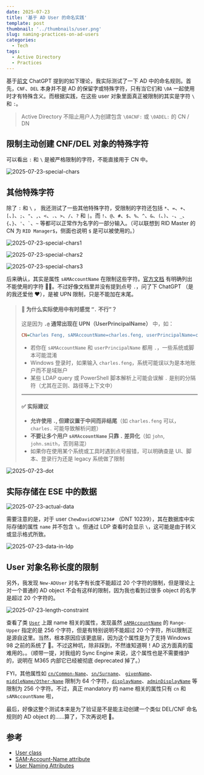 ```yaml
---
date: 2025-07-23
title: '基于 AD User 的命名实践'
template: post
thumbnail: '../thumbnails/user.png'
slug: naming-practices-on-ad-users
categories:
  - Tech
tags:
  - Active Directory
  - Practices
---
```


基于[前文](/study_notes_as_ad_beginner) ChatGPT 提到的如下理论，我实际测试了一下 AD 中的命名规则。首先，`CNF`、`DEL` 本身并不是 AD 的保留字或特殊字符，只有当它们和 `\0A` 一起使用时才有特殊含义。而根据实践，在这些 user 对象里面真正被限制的其实是字符 `\` 和 `:`。

> Active Directory 不阻止用户人为创建包含 `\0ACNF:` 或 `\0ADEL:` 的 CN / DN

## 限制主动创建 CNF/DEL 对象的特殊字符

可以看出 `:` 和 `\` 是被严格限制的字符，不能直接用于 CN 中。

![2025-07-23-special-chars](https://images.charlesfeng.cn/2025-07-23-special-chars.PNG)

## 其他特殊字符

除了  `:` 和 `\` ， 我还测试了一些其他特殊字符，受限制的字符还包括 `*`、`=`、`+`、`[`、`]`、`;`、`"`、`,`、`<`、`.`、`>`、`/`、`?` 和 `|`。而 `!`、`@`、`#`、`$`、`%`、`^`、`&`、`(`、`)`、`-`、`_`、`{`、`}`、`'`、`` ` ``、`~` 等都可以正常作为名字的一部分输入。（可以联想到 RID Master 的 CN 为 `RID Manager$`，侧面也说明 `$` 是可以被使用的。）

![2025-07-23-special-chars1](https://images.charlesfeng.cn/2025-07-23-special-chars1.PNG)

![2025-07-23-special-chars2](https://images.charlesfeng.cn/2025-07-23-special-chars2.PNG)

![2025-07-23-special-chars3](https://images.charlesfeng.cn/2025-07-23-special-chars3.PNG)

后来确认，其实是属性 `sAMAccountName` 在限制这些字符。[官方文档](https://learn.microsoft.com/en-us/windows/win32/adschema/a-samaccountname) 有明确列出不能使用的字符 🤦🏻。不过好像文档里并没有提到点号 `.`，问了下 ChatGPT （是的我还爱他 ❤️），是被 UPN 限制，只是不能加在末尾。

>#### 🧠 为什么实际使用中有时感觉 “`.` 不行”？
>
>这是因为 **`.@` 通常出现在 UPN（UserPrincipalName）** 中，如：
>
>```ini
>CN=Charles Feng, sAMAccountName=charles.feng, userPrincipalName=charles.feng@contoso.com
>```
>
>- 若你在 `sAMAccountName` 和 `userPrincipalName` 都用 `.`，一些系统或脚本可能混淆
>- Windows 登录时，如果输入 `charles.feng`，系统可能误以为是本地账户而不是域账户
>- 某些 LDAP query 或 PowerShell 脚本解析上可能会误解 `.` 是别的分隔符（尤其在正则、路径等上下文中）
>
>------
>
>#### ✅ 实际建议
>
>- **允许使用 `.`, 但建议置于中间而非结尾**（如 `charles.feng` 可以，`charles.` 可能导致解析问题）
>- **不要让多个用户 `sAMAccountName` 只靠 `.` 差异化**（如 `john`, `john.smith`，否则易混）
>- 如果你在使用某个系统或工具时遇到点号报错，可以明确查是 UI、脚本、登录行为还是 legacy 系统做了限制

![2025-07-23-dot](https://images.charlesfeng.cn/2025-07-23-dot.PNG)

## 实际存储在 ESE 中的数据

![2025-07-23-actual-data](https://images.charlesfeng.cn/2025-07-23-actual-data.PNG)

需要注意的是，对于 user `ChewDavidCNF1234#` （DNT 10239），其在数据库中实际存储的属性 `name` 并不包含 `\`。但通过 LDP 查看时会显示 `\`，这可能是由于转义或显示格式所致。

![2025-07-23-data-in-ldp](https://images.charlesfeng.cn/2025-07-23-data-in-ldp.PNG)

## User 对象名称长度的限制

另外，我发现 `New-ADUser` 对名字有长度不能超过 20 个字符的限制，但是理论上对一个普通的 AD object 不会有这样的限制，因为我也看到过很多 object 的名字是超过 20 个字符的。

![2025-07-23-length-constraint](https://images.charlesfeng.cn/2025-07-23-length-constraint.PNG)

查看了类 [`User`](https://learn.microsoft.com/en-us/windows/win32/adschema/c-user) 上跟 name 相关的属性，发现虽然 [`sAMAccountName`]() 的 `Range-Upper` 指定的是 256 个字符，但是有特别说明不能超过 20 个字符，所以限制正是源自这里。当然，根本原因应该更底层，因为这个属性是为了支持 Windows 98 之前的系统了 🥱。不过这种坑，除非踩到，不然谁知道啊！AD 这方面真的蛮难用的。。（顺带一提，对我组的 Sync Engine 来说，这个属性也是不需要维护的，说明在 M365 内部它已经被彻底 deprecated 掉了。）

FYI，其他属性如 [`cn/Common-Name`](https://learn.microsoft.com/en-us/windows/win32/adschema/a-cn)、[`sn/Surname`](https://learn.microsoft.com/en-us/windows/win32/adschema/a-sn)、 [`givenName`](https://learn.microsoft.com/en-us/windows/win32/adschema/a-givenname)、[`middleName/Other-Name`](https://learn.microsoft.com/en-us/windows/win32/adschema/a-middlename) 限制为 64 个字符，[`displayName`](https://learn.microsoft.com/en-us/windows/win32/adschema/a-displayname)、[`adminDisplayName`](https://learn.microsoft.com/en-us/windows/win32/adschema/a-admindisplayname) 等限制为 256 个字符。不过，真正 mandatory 的 name 相关的属性只有 `cn` 和 `sAMAccountName` 啦，

最后，好像这整个测试本来是为了验证是不是能主动创建一个类似 DEL/CNF 命名规则的 AD object 的……算了，下次再说吧 👋。

## 参考

+ [User class](https://learn.microsoft.com/en-us/windows/win32/adschema/c-user)
+ [SAM-Account-Name attribute](https://learn.microsoft.com/en-us/windows/win32/adschema/a-samaccountname)
+ [User Naming Attributes](https://learn.microsoft.com/en-us/windows/win32/ad/naming-properties)
